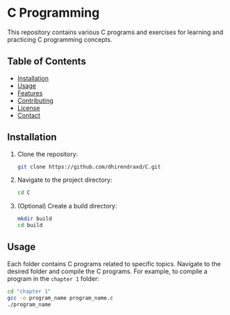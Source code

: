 # C Programming 

This repository contains various C programs and exercises for learning and practicing C programming concepts.

## Table of Contents

- [Installation](#installation)
- [Usage](#usage)
- [Features](#features)
- [Contributing](#contributing)
- [License](#license)
- [Contact](#contact)

## Installation

1. Clone the repository:
    ```bash
    git clone https://github.com/dhirendraxd/C.git
    ```
2. Navigate to the project directory:
    ```bash
    cd C
    ```
3. (Optional) Create a build directory:
    ```bash
    mkdir build
    cd build
    ```

## Usage

Each folder contains C programs related to specific topics. Navigate to the desired folder and compile the C programs. For example, to compile a program in the `chapter 1` folder:

```bash
cd "chapter 1"
gcc -o program_name program_name.c
./program_name
